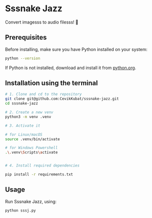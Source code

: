 # Sssnake Jazz 

Convert imagesss to audio filesss! 🐍

## Prerequisites

Before installing, make sure you have Python installed on your system:

```bash
python --version
```

If Python is not installed, download and install it from [python.org](https://www.python.org/downloads/).

## Installation using the terminal

```bash
# 1. Clone and cd to the repository
git clone git@github.com:CevikKubat/sssnake-jazz.git
cd sssnake-jazz

# 2. Create a new venv
python3 -m venv .venv

# 3. Activate it

# for Linux/macOS
source .venv/bin/activate

# for Windows Powershell
.\.venv\Scripts\activate


# 4. Install required dependencies

pip install -r requirements.txt

```


## Usage

Run Sssnake Jazz, using:
```bash
python sssj.py
```